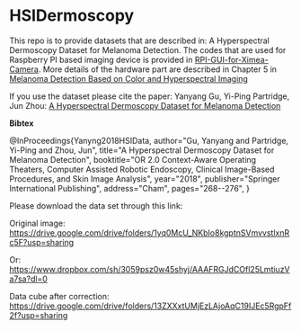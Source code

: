# HSIDermoscopy
This repo is to provide datasets that are described in: A Hyperspectral Dermoscopy Dataset for Melanoma Detection. The codes that are used for Raspberry PI based imaging device is provided in [RPI-GUI-for-Ximea-Camera](https://github.com/heugyy/RPI-GUI-for-Ximea-Camera). More details of the hardware part are described in Chapter 5 in [Melanoma Detection Based on Color and Hyperspectral Imaging](https://research-repository.griffith.edu.au/bitstream/handle/10072/386570/Gu,%20Yanyang%20Final%20Thesis_Redacted.pdf?sequence=1)


If you use the dataset please cite the paper:
Yanyang Gu, Yi-Ping Partridge, Jun Zhou: [A Hyperspectral Dermoscopy Dataset for Melanoma Detection](https://link.springer.com/content/pdf/10.1007%2F978-3-030-01201-4_29.pdf)

**Bibtex**

@InProceedings{Yanyng2018HSIData,
author="Gu, Yanyang and Partridge, Yi-Ping and Zhou, Jun",
title="A Hyperspectral Dermoscopy Dataset for Melanoma Detection",
booktitle="OR 2.0 Context-Aware Operating Theaters, Computer Assisted Robotic Endoscopy, Clinical Image-Based Procedures, and Skin Image Analysis",
year="2018",
publisher="Springer International Publishing",
address="Cham",
pages="268--276",
}

Please download the data set through this link:

Original image: https://drive.google.com/drive/folders/1yq0McU_NKbIo8kgptnSVmvvstlxnRc5F?usp=sharing

Or: https://www.dropbox.com/sh/3059psz0w45shyj/AAAFRGJdCOfl25LmtiuzVa7sa?dl=0

Data cube after correction: https://drive.google.com/drive/folders/13ZXXxtUMjEzLAjoAqC19IJEc5RgpFf2f?usp=sharing
